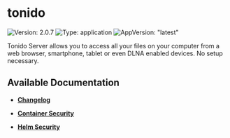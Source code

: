 # tonido

![Version: 2.0.7](https://img.shields.io/badge/Version-2.0.7-informational?style=flat-square) ![Type: application](https://img.shields.io/badge/Type-application-informational?style=flat-square) ![AppVersion: "latest"](https://img.shields.io/badge/AppVersion-"latest"-informational?style=flat-square)

Tonido Server allows you to access all your files on your computer from a web browser, smartphone, tablet or even DLNA enabled devices. No setup necessary.

## Available Documentation

- [**Changelog**](CHANGELOG)

- [**Container Security**](container-security)

- [**Helm Security**](helm-security)

